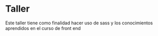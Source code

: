 # Taller
Este taller tiene como finalidad hacer uso de sass y los conocimientos aprendidos en el curso de front end 
